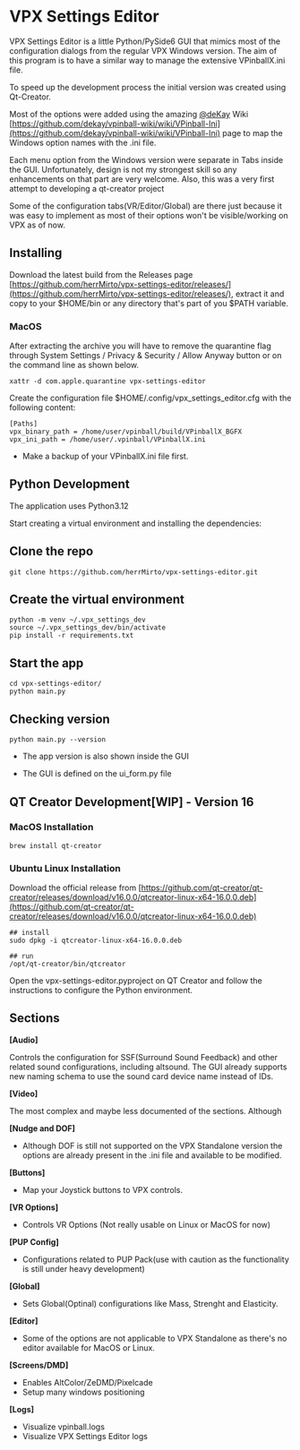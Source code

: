 # VPX Settings Editor

VPX Settings Editor is a little Python/PySide6 GUI that mimics most of the configuration dialogs from the regular VPX Windows version. The aim of this program is to have a similar way to manage the extensive VPinballX.ini file.

To speed up the development process the initial version was created using Qt-Creator.

Most of the options were added using the amazing [@deKay](https://github.com/dekay) Wiki [https://github.com/dekay/vpinball-wiki/wiki/VPinball-Ini](https://github.com/dekay/vpinball-wiki/wiki/VPinball-Ini) page to map the Windows option names with the .ini file.

Each menu option from the Windows version were separate in Tabs inside the GUI. Unfortunately, design is not my strongest skill so any enhancements on that part are very welcome. Also, this was a very first attempt to developing a qt-creator project

Some of the configuration tabs(VR/Editor/Global) are there just because it was easy to implement as most of their options won't be visible/working on VPX as of now.

## Installing

Download the latest build from the Releases page [https://github.com/herrMirto/vpx-settings-editor/releases/](https://github.com/herrMirto/vpx-settings-editor/releases/), extract it and copy to your $HOME/bin or any directory that's part of you $PATH variable.

### MacOS

After extracting the archive you will have to remove the quarantine flag through System Settings / Privacy & Security / Allow Anyway button or on the command line as shown below.

```
xattr -d com.apple.quarantine vpx-settings-editor
```

Create the configuration file $HOME/.config/vpx_settings_editor.cfg with the following content:

```
[Paths]
vpx_binary_path = /home/user/vpinball/build/VPinballX_BGFX
vpx_ini_path = /home/user/.vpinball/VPinballX.ini
```

* Make a backup of your VPinballX.ini file first.

## Python Development

The application uses Python3.12

Start creating a virtual environment and installing the dependencies:

## Clone the repo
```
git clone https://github.com/herrMirto/vpx-settings-editor.git
```

## Create the virtual environment
```
python -m venv ~/.vpx_settings_dev
source ~/.vpx_settings_dev/bin/activate
pip install -r requirements.txt
```

## Start the app
```
cd vpx-settings-editor/
python main.py
```

## Checking version

```
python main.py --version
```

- The app version is also shown inside the GUI

- The GUI is defined on the ui_form.py file

## QT Creator Development[WIP] - Version 16

### MacOS Installation

```
brew install qt-creator
```

### Ubuntu Linux Installation

Download the official release from [https://github.com/qt-creator/qt-creator/releases/download/v16.0.0/qtcreator-linux-x64-16.0.0.deb](https://github.com/qt-creator/qt-creator/releases/download/v16.0.0/qtcreator-linux-x64-16.0.0.deb)

```
## install 
sudo dpkg -i qtcreator-linux-x64-16.0.0.deb

## run
/opt/qt-creator/bin/qtcreator
```

Open the vpx-settings-editor.pyproject on QT Creator and follow the instructions to configure the Python environment.

## Sections

**[Audio]**

Controls the configuration for SSF(Surround Sound Feedback) and other related sound configurations, including altsound. The GUI already supports new naming schema to use the sound card device name instead of IDs. 

**[Video]**

The most complex and maybe less documented of the sections. Although 


**[Nudge and DOF]**

- Although DOF is still not supported on the VPX Standalone version the options are already present in the .ini file and available to be modified. 

**[Buttons]** 

- Map your Joystick buttons to VPX controls.

**[VR Options]**

- Controls VR Options (Not really usable on Linux or MacOS for now)

**[PUP Config]**

- Configurations related to PUP Pack(use with caution as the functionality is still under heavy development)


**[Global]**

- Sets Global(Optinal) configurations like Mass, Strenght and Elasticity.

**[Editor]**

- Some of the options are not applicable to VPX Standalone as there's no editor available for MacOS or Linux.

**[Screens/DMD]**

- Enables AltColor/ZeDMD/Pixelcade
- Setup many windows positioning

**[Logs]**

- Visualize vpinball.logs
- Visualize VPX Settings Editor logs
